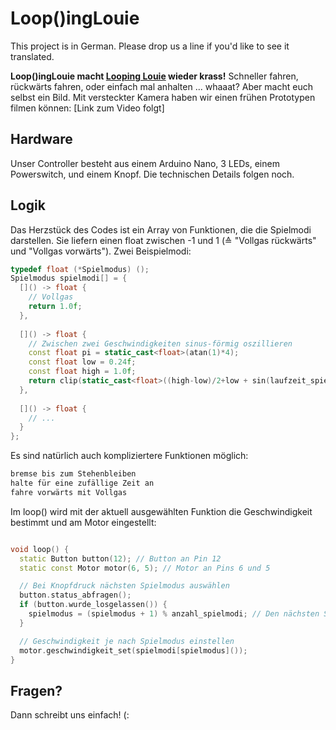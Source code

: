 # Loop()ingLouie
This project is in German. Please drop us a line if you'd like to see it translated.

**Loop()ingLouie macht [Looping Louie](https://www.google.de/search?q=looping%20louie) wieder krass!** Schneller fahren, rückwärts fahren, oder einfach mal anhalten ... whaaat? Aber macht euch selbst ein Bild. Mit versteckter Kamera haben wir einen frühen Prototypen filmen können: [Link zum Video folgt]

## Hardware
Unser Controller besteht aus einem Arduino Nano, 3 LEDs, einem Powerswitch, und einem Knopf. Die technischen Details folgen noch.

## Logik
Das Herzstück des Codes ist ein Array von Funktionen, die die Spielmodi darstellen. Sie liefern einen float zwischen -1 und 1 (≙ "Vollgas rückwärts" und "Vollgas vorwärts"). Zwei Beispielmodi:
```c++
typedef float (*Spielmodus) ();
Spielmodus spielmodi[] = {
  []() -> float {
    // Vollgas
    return 1.0f;
  },
  
  []() -> float {
    // Zwischen zwei Geschwindigkeiten sinus-förmig oszillieren
    const float pi = static_cast<float>(atan(1)*4);
    const float low = 0.24f;
    const float high = 1.0f;
    return clip(static_cast<float>((high-low)/2+low + sin(laufzeit_spielmodus_get()/(2*pi*130))*((high-low)/2)), low, high);
  },
  
  []() -> float {
    // ...
  }
};
```

Es sind natürlich auch kompliziertere Funktionen möglich:
```c++
bremse bis zum Stehenbleiben
halte für eine zufällige Zeit an
fahre vorwärts mit Vollgas
```

Im loop() wird mit der aktuell ausgewählten Funktion die Geschwindigkeit bestimmt und am Motor eingestellt:
```c++

void loop() {
  static Button button(12); // Button an Pin 12
  static const Motor motor(6, 5); // Motor an Pins 6 und 5

  // Bei Knopfdruck nächsten Spielmodus auswählen
  button.status_abfragen();
  if (button.wurde_losgelassen()) {
    spielmodus = (spielmodus + 1) % anzahl_spielmodi; // Den nächsten Spielmodus auswählen
  }

  // Geschwindigkeit je nach Spielmodus einstellen
  motor.geschwindigkeit_set(spielmodi[spielmodus]());
}
```

## Fragen?
Dann schreibt uns einfach! (:
